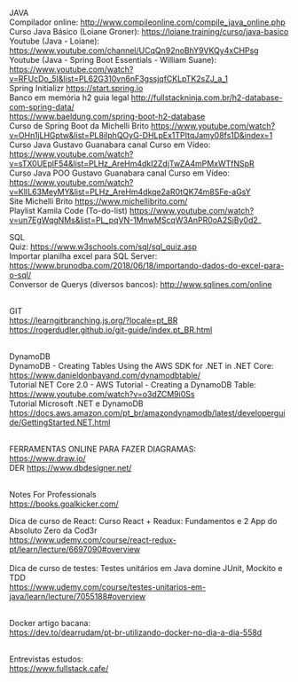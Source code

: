 JAVA <br>
Compilador online: http://www.compileonline.com/compile_java_online.php <br>
Curso Java Básico (Loiane Groner): https://loiane.training/curso/java-basico <br>
Youtube (Java - Loiane): https://www.youtube.com/channel/UCqQn92noBhY9VKQy4xCHPsg <br>
Youtube (Java - Spring Boot Essentials - William Suane): https://www.youtube.com/watch?v=RFUcDo_5I&list=PL62G310vn6nF3gssjqfCKLpTK2sZJ_a_1 <br>
Spring Initializr https://start.spring.io <br>
Banco em memória h2 guia legal http://fullstackninja.com.br/h2-database-com-spring-data/ <br>
https://www.baeldung.com/spring-boot-h2-database <br>
Curso de Spring Boot da Michelli Brito https://www.youtube.com/watch?v=OHn1jLHGptw&list=PL8iIphQOyG-DHLpEx1TPItqJamy08fs1D&index=1 <br>
Curso Java Gustavo Guanabara canal Curso em Vídeo: https://www.youtube.com/watch?v=sTX0UEplF54&list=PLHz_AreHm4dkI2ZdjTwZA4mPMxWTfNSpR </br>
Curso Java POO Gustavo Guanabara canal Curso em Vídeo: https://www.youtube.com/watch?v=KlIL63MeyMY&list=PLHz_AreHm4dkqe2aR0tQK74m8SFe-aGsY <br>
Site Michelli Brito https://www.michellibrito.com/<br>
Playlist Kamila Code (To-do-list) https://www.youtube.com/watch?v=un7EgWqgNMs&list=PL_pqVN-1MnwMScqW3AnPR0oA2SiBy0d2_
<br>

SQL <br>
Quiz: https://www.w3schools.com/sql/sql_quiz.asp <br>
Importar planilha excel para SQL Server: https://www.brunodba.com/2018/06/18/importando-dados-do-excel-para-o-sql/ <br>
Conversor de Querys (diversos bancos): http://www.sqlines.com/online <br>
<br>

GIT <br>
https://learngitbranching.js.org/?locale=pt_BR <br>
https://rogerdudler.github.io/git-guide/index.pt_BR.html <br>
<br>

DynamoDB <br>
DynamoDB - Creating Tables Using the AWS SDK for .NET in .NET Core: <br>
https://www.danieldonbavand.com/dynamodbtable/  <br>
Tutorial NET Core 2.0 - AWS Tutorial - Creating a DynamoDB Table: <br>
https://www.youtube.com/watch?v=o3dZCM9i0Ss <br>
Tutorial Microsoft .NET e DynamoDB <br>
https://docs.aws.amazon.com/pt_br/amazondynamodb/latest/developerguide/GettingStarted.NET.html <br>
<br>

FERRAMENTAS ONLINE PARA FAZER DIAGRAMAS:<br>
https://www.draw.io/ <br>
DER https://www.dbdesigner.net/ <br>
<br>

Notes For Professionals<br>
https://books.goalkicker.com/ <br>

Dica de curso de React: Curso React + Readux: Fundamentos e 2 App do Absoluto Zero da Cod3r <br>
https://www.udemy.com/course/react-redux-pt/learn/lecture/6697090#overview <br>
<br>
Dica de curso de testes: Testes unitários em Java domine JUnit, Mockito e TDD <br>
https://www.udemy.com/course/testes-unitarios-em-java/learn/lecture/7055188#overview <br>
<br>

Docker artigo bacana: <br>
https://dev.to/dearrudam/pt-br-utilizando-docker-no-dia-a-dia-558d <br>
<br>

Entrevistas estudos: <br>
https://www.fullstack.cafe/ <br>
<br>

<!--
Cloud Azure:
https://maismulheres.tech/
-->




